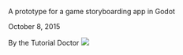 A prototype for a game storyboarding app in Godot

October 8, 2015

By the Tutorial Doctor
![](https://github.com/TutorialDoctor/TD-Godot-Games/blob/master/StoryBoard/screenshot.png?raw=true)
